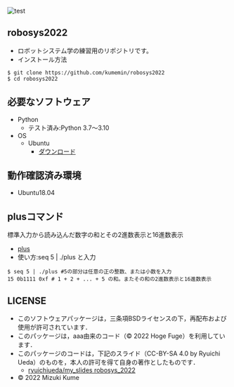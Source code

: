 ![test](https://github.com/kumemin/robosys2022/actions/workflows/test.yml/badge.svg)

## robosys2022
* ロボットシステム学の練習用のリポジトリです。
* インストール方法
```
$ git clone https://github.com/kumemin/robosys2022
$ cd robosys2022
```

## 必要なソフトウェア
* Python 
  * テスト済み:Python 3.7〜3.10
* OS
  * Ubuntu
    * [ダウンロード](https://jp.ubuntu.com/download)

## 動作確認済み環境
* Ubuntu18.04

## plusコマンド
標準入力から読み込んだ数字の和とその2進数表示と16進数表示
* [plus](https://github.com/kumemin/robosys2022/blob/main/plus)
* 使い方:seq 5 | ./plus と入力
```
$ seq 5 | ./plus #5の部分は任意の正の整数、または小数を入力
15 0b1111 0xf # 1 + 2 + ... + 5 の和。またその和の2進数表示と16進数表示
```
## LICENSE
* このソフトウェアパッケージは，三条項BSDライセンスの下，再配布および使用が許可されています．
* このパッケージは，aaa由来のコード（© 2022 Hoge Fuge）を利用しています．
* このパッケージのコードは，下記のスライド（CC-BY-SA 4.0 by Ryuichi Ueda）のものを，本人の許可を得て自身の著作としたものです．
  * [ryuichiueda/my_slides robosys_2022](https://github.com/ryuichiueda/my_slides/tree/master/robosys_2022)
* © 2022 Mizuki Kume
